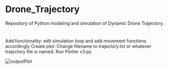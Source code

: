 # Drone_Trajectory
Repository of Python modeling and simulation of Dynamic Drone Trajectory.
#

Add functionality:
edit simulation loop and add movement functions accordingly
Create plot:
Change filename to trajectory.txt or whatever trajectory file is named.
Run Plotter v3.py

![outputPlot](https://user-images.githubusercontent.com/36251064/110841507-93570f80-826b-11eb-9f50-76756a2af9e4.png)
